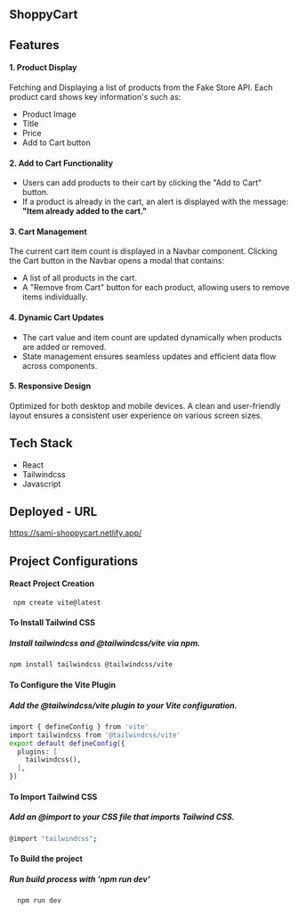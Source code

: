 ## **ShoppyCart**

## Features
#### 1. Product Display
Fetching and Displaying a list of products from the Fake Store API.
Each product card shows key information's such as:
- Product Image
- Title
- Price
- Add to Cart button
  
####  2. Add to Cart Functionality
- Users can add products to their cart by clicking the "Add to Cart" button.
- If a product is already in the cart, an alert is displayed with the message: **"Item already added to the cart."**
  
#### 3. Cart Management
The current cart item count is displayed in a Navbar component.
Clicking the Cart button in the Navbar opens a modal that contains:
- A list of all products in the cart.
- A "Remove from Cart" button for each product, allowing users to remove items individually.
  
#### 4. Dynamic Cart Updates
- The cart value and item count are updated dynamically when products are added or removed.
 - State management ensures seamless updates and efficient data flow across components.
   
####  5. Responsive Design
Optimized for both desktop and mobile devices.
A clean and user-friendly layout ensures a consistent user experience on various screen sizes.

## Tech Stack
- React
- Tailwindcss
- Javascript

## Deployed - URL
https://sami-shoppycart.netlify.app/

## Project Configurations

#### React Project Creation
```bash
 npm create vite@latest

```
#### To Install Tailwind CSS
##### Install tailwindcss and @tailwindcss/vite via npm.
```bash
npm install tailwindcss @tailwindcss/vite
```
#### To Configure the Vite Plugin
##### Add the @tailwindcss/vite plugin to your Vite configuration.
```bash
import { defineConfig } from 'vite'
import tailwindcss from '@tailwindcss/vite'
export default defineConfig({
  plugins: [
    tailwindcss(),
  ],
})
```

#### To Import Tailwind CSS
##### Add an @import to your CSS file that imports Tailwind CSS.
```bash
@import "tailwindcss";
```
#### To Build the project
##### Run build process with 'npm run dev' 
```bash
  npm run dev
```
